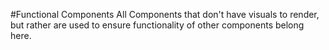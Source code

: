 #Functional Components
All Components that don't have visuals to render, but rather are used to
ensure functionality of other components belong here.